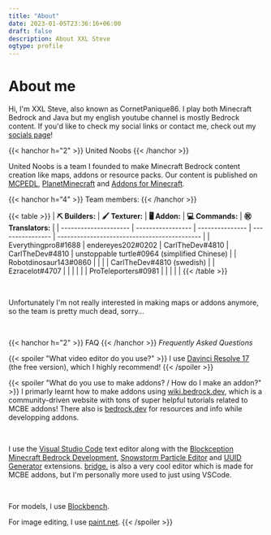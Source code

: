 ```yaml
---
title: "About"
date: 2023-01-05T23:36:16+06:00
draft: false
description: About XXL Steve
ogtype: profile
---
```


# About me

Hi, I'm XXL Steve, also known as CornetPanique86.
I play both Minecraft Bedrock and Java but my english youtube channel is mostly Bedrock content.
If you'd like to check my social links or contact me, check out my [socials page](/socials)!

{{< hanchor h="2" >}}
United Noobs
{{< /hanchor >}}

United Noobs is a team I founded to make Minecraft Bedrock content creation like maps, addons or resource packs.
Our content is published on [MCPEDL](https://mcpedl.com/user/cornetpanique86), [PlanetMinecraft](https://www.planetminecraft.com/member/united_noobs/) and [Addons for Minecraft](https://play.google.com/store/apps/details?id=com.kayenworks.mcpeaddons).

{{< hanchor h="4" >}}
Team members:
{{< /hanchor >}}

{{< table >}}
| **⛏️ Builders:**      | **🖌️ Texturer:** | **🖥️ Addon:**  | **💻 Commands:** | **㊗️ Translators:**                          |
| --------------------- | ----------------- | --------------- | ---------------- | -------------------------------------------- |
| Everythingpro8#1688   | endereyes202#0202 | CarlTheDev#4810 | CarlTheDev#4810  | unstoppable turtle#0964 (simplified Chinese) |
| Robotdinosaur143#0860 |                   |                 |                  | CarlTheDev#4810 (swedish)                    |
| Ezracelot#4707        |                   |                 |                  |                                              |
| ProTeleporters#0981   |                   |                 |                  |                                              |
{{< /table >}}

&nbsp;

Unfortunately I'm not really interested in making maps or addons anymore, so the team is pretty much dead, sorry...

&nbsp;

{{< hanchor h="2" >}}
FAQ
{{< /hanchor >}}
*Frequently Asked Questions*

{{< spoiler "What video editor do you use?" >}}
I use [Davinci Resolve 17](https://www.blackmagicdesign.com/products/davinciresolve/) (the free version), which I highly recommend!
{{< /spoiler >}}

{{< spoiler "What do you use to make addons? / How do I make an addon?" >}}
I primarly learnt how to make addons using [wiki.bedrock.dev](https://wiki.bedrock.dev), which is a community-driven website with tons of super helpful tutorials related to MCBE addons!
There also is [bedrock.dev](https://bedrock.dev) for resources and info while developping addons.

&nbsp;

I use the [Visual Studio Code](https://code.visualstudio.com/) text editor along with the [Blockception Minecraft Bedrock Development](https://marketplace.visualstudio.com/items?itemName=BlockceptionLtd.blockceptionvscodeminecraftbedrockdevelopmentextension), [Snowstorm Particle Editor](https://marketplace.visualstudio.com/items?itemName=JannisX11.snowstorm) and [UUID Generator](https://marketplace.visualstudio.com/items?itemName=netcorext.uuid-generator) extensions.
[bridge.](https://bridge-core.app/) is also a very cool editor which is made for MCBE addons, but I'm personally more used to just using VSCode.

&nbsp;

For models, I use [Blockbench](https://blockbench.net/).

For image editing, I use [paint.net](https://www.getpaint.net/).
{{< /spoiler >}}